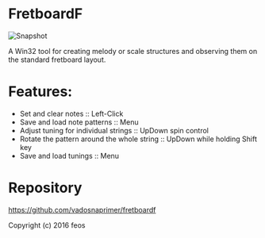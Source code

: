 # FretboardF

![Snapshot](http://i.imgur.com/hOHAIql.png)

A Win32 tool for creating melody or scale structures and observing them on the standard fretboard layout.

# Features:
* Set and clear notes :: Left-Click
* Save and load note patterns :: Menu
* Adjust tuning for individual strings :: UpDown spin control
* Rotate the pattern around the whole string :: UpDown while holding Shift key
* Save and load tunings :: Menu

# Repository
https://github.com/vadosnaprimer/fretboardf

Copyright (c) 2016 feos
